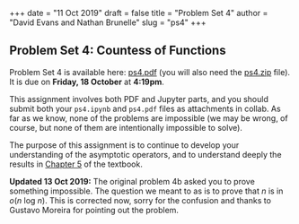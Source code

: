 +++
date = "11 Oct 2019"
draft = false
title = "Problem Set 4"
author = "David Evans and Nathan Brunelle"
slug = "ps4"
+++

## Problem Set 4: Countess of Functions

Problem Set 4 is available here: [ps4.pdf](/ps/ps4.pdf) (you will also
need the [ps4.zip](/ps/ps4.zip) file). It is due on **Friday, 18
October** at **4:19pm**.

This assignment involves both PDF and Jupyter parts, and you should
submit both your `ps4.ipynb` and `ps4.pdf` files as attachments in
collab. As far as we know, none of the problems are impossible (we may
be wrong, of course, but none of them are intentionally impossible to
solve).
 
The purpose of this assignment is to continue to develop your
understanding of the asymptotic operators, and to understand deeply
the results in [Chapter 5](/docs/tcs-chapter5.pdf) of the textbook.

**Updated 13 Oct 2019:** The original problem 4b asked you to prove
  something impossible. The question we meant to as is to prove that
  <em>n</em> is in <em>o</em>(<em>n</em> log <em>n</em>). This is
  corrected now, sorry for the confusion and thanks to Gustavo Moreira
  for pointing out the problem.
